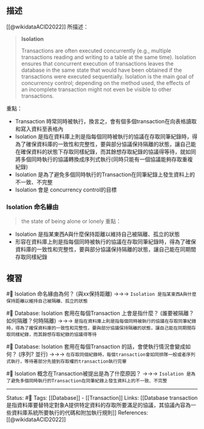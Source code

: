 

## 描述

[[@wikidataACID2022]] 所描述：
> **Isolation**
> 
> Transactions are often executed concurrently (e.g., multiple transactions reading and writing to a table at the same time). Isolation ensures that concurrent execution of transactions leaves the database in the same state that would have been obtained if the transactions were executed sequentially. Isolation is the main goal of concurrency control; depending on the method used, the effects of an incomplete transaction might not even be visible to other transactions.

重點：
- Transaction 時常同時被執行，換言之，會有個多個transaction在向表格讀取和寫入資料至表格內
- Isolation 是指在資料庫上則是指每個同時被執行的協議在存取同筆紀錄時，得為了確保資料庫的一致性和完整性，要與部分協議保持隔離的狀態，讓自己能在確保資料的狀態下存取同樣紀錄，而其餘想存取紀錄的協議得等待，就如同將多個同時執行的協議轉換成序列式執行(同時只能有一個協議能夠存取重複紀錄)
- Isolation 是為了避免多個同時執行的Transaction在同筆紀錄上發生資料上的不一致、不完整
- Isolation 會是 concurrency control的目標

### Isolation 命名緣由

> the state of being alone or lonely
重點：
- Isolation 是指某東西A與什麼保持距離以維持自己被隔離、孤立的狀態
- 形容在資料庫上則是指每個同時被執行的協議在存取同筆紀錄時，得為了確保資料庫的一致性和完整性，要與部分協議保持隔離的狀態，讓自己能在同期間存取同樣紀錄
## 複習
#🧠 Isolation 命名緣由為何？ (與xx保持距離) ->->-> `Isolation 是指某東西A與什麼保持距離以維持自己被隔離、孤立的狀態`
<!--SR:!2022-07-10,10,250-->

#🧠  Database: Isolation 套用在每個Transaction 上會是指什麼？ (誰要被隔離？如何隔離？何時隔離) ->->-> `是指在資料庫上則是指每個同時被執行的協議在存取同筆紀錄時，得為了確保資料庫的一致性和完整性，要與部分協議保持隔離的狀態，讓自己能在同期間存取同樣紀錄，而其餘想存取紀錄的協議得等待`
<!--SR:!2022-07-10,10,250-->

#🧠 Database: Isolation 套用在每個Transaction 的話，會使執行情況會變成如何？ (序列? 並行) ->->-> `在存取同個紀錄時，每個transaction會如同排隊一般或者序列式執行，等待著部分先搶到存取權的transaction執行完畢`
<!--SR:!2022-07-11,10,250-->


#🧠 Isolation 概念在Transaction被提出是為了什麼原因？ ->->-> `Isolation 是為了避免多個同時執行的Transaction在同筆紀錄上發生資料上的不一致、不完整`
<!--SR:!2022-07-08,8,250-->


---
Status: #🌱 
Tags:
[[Database]] - [[Transaction]]
Links:
[[Database transaction 是指資料庫要替特定對象A提供特定資料的存取所要滿足的協議，其協議內容為一些資料庫系統所要執行的代碼和附加執行規則]]
References:
[[@wikidataACID2022]]